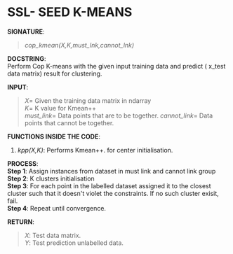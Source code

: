 # SSL- SEED K-MEANS

**SIGNATURE**:   
>_cop_kmean(X,K,must_lnk,cannot_lnk)_    

**DOCSTRING**:  
Perform Cop K-means with the given input training data and predict ( x_test data matrix) result for clustering.  

**INPUT**:  
>*X*= Given the training data matrix in ndarray  
*K*= K value for Kmean++  
*must_link*= Data points that are to be together.
*cannot_link*= Data points that cannot be together.

**FUNCTIONS INSIDE THE CODE**:  
1) _kpp(X,K)_: Performs Kmean++. for center initialisation.  

**PROCESS**:  
**Step 1**: Assign instances from dataset in must link and cannot link group  
**Step 2**: K clusters initialisation  
**Step 3**: For each point in the labelled dataset assigned it to the closest cluster such that it doesn't violet the constraints. If no such cluster exisit, fail.  
**Step 4**: Repeat until convergence.  

**RETURN**:   
>*X*: Test data matrix.  
*Y*: Test prediction unlabelled data.
